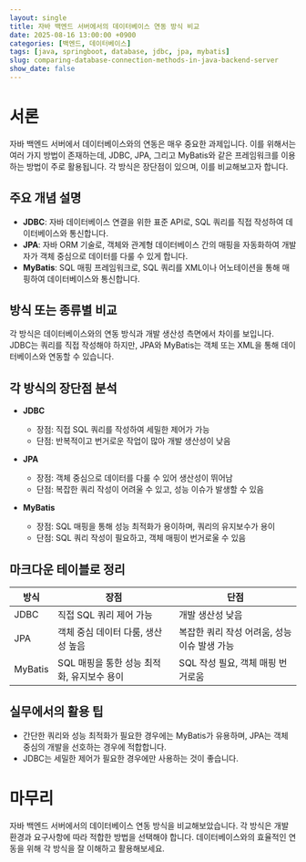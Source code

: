 ```yaml
---
layout: single
title: 자바 백엔드 서버에서의 데이터베이스 연동 방식 비교
date: 2025-08-16 13:00:00 +0900
categories: [백엔드, 데이터베이스]
tags: [java, springboot, database, jdbc, jpa, mybatis]
slug: comparing-database-connection-methods-in-java-backend-server
show_date: false
---
```


# 서론
자바 백엔드 서버에서 데이터베이스와의 연동은 매우 중요한 과제입니다. 이를 위해서는 여러 가지 방법이 존재하는데, JDBC, JPA, 그리고 MyBatis와 같은 프레임워크를 이용하는 방법이 주로 활용됩니다. 각 방식은 장단점이 있으며, 이를 비교해보고자 합니다.

## 주요 개념 설명
- **JDBC**: 자바 데이터베이스 연결을 위한 표준 API로, SQL 쿼리를 직접 작성하여 데이터베이스와 통신합니다.
- **JPA**: 자바 ORM 기술로, 객체와 관계형 데이터베이스 간의 매핑을 자동화하여 개발자가 객체 중심으로 데이터를 다룰 수 있게 합니다.
- **MyBatis**: SQL 매핑 프레임워크로, SQL 쿼리를 XML이나 어노테이션을 통해 매핑하여 데이터베이스와 통신합니다.

## 방식 또는 종류별 비교
각 방식은 데이터베이스와의 연동 방식과 개발 생산성 측면에서 차이를 보입니다. JDBC는 쿼리를 직접 작성해야 하지만, JPA와 MyBatis는 객체 또는 XML을 통해 데이터베이스와 연동할 수 있습니다.

## 각 방식의 장단점 분석
- **JDBC**
  - 장점: 직접 SQL 쿼리를 작성하여 세밀한 제어가 가능
  - 단점: 반복적이고 번거로운 작업이 많아 개발 생산성이 낮음

- **JPA**
  - 장점: 객체 중심으로 데이터를 다룰 수 있어 생산성이 뛰어남
  - 단점: 복잡한 쿼리 작성이 어려울 수 있고, 성능 이슈가 발생할 수 있음

- **MyBatis**
  - 장점: SQL 매핑을 통해 성능 최적화가 용이하며, 쿼리의 유지보수가 용이
  - 단점: SQL 쿼리 작성이 필요하고, 객체 매핑이 번거로울 수 있음

## 마크다운 테이블로 정리
| 방식   | 장점                                       | 단점                                          |
|--------|--------------------------------------------|-----------------------------------------------|
| JDBC   | 직접 SQL 쿼리 제어 가능                    | 개발 생산성 낮음                              |
| JPA    | 객체 중심 데이터 다룸, 생산성 높음         | 복잡한 쿼리 작성 어려움, 성능 이슈 발생 가능 |
| MyBatis| SQL 매핑을 통한 성능 최적화, 유지보수 용이| SQL 작성 필요, 객체 매핑 번거로움              |

## 실무에서의 활용 팁
- 간단한 쿼리와 성능 최적화가 필요한 경우에는 MyBatis가 유용하며, JPA는 객체 중심의 개발을 선호하는 경우에 적합합니다.
- JDBC는 세밀한 제어가 필요한 경우에만 사용하는 것이 좋습니다.

# 마무리
자바 백엔드 서버에서의 데이터베이스 연동 방식을 비교해보았습니다. 각 방식은 개발 환경과 요구사항에 따라 적합한 방법을 선택해야 합니다. 데이터베이스와의 효율적인 연동을 위해 각 방식을 잘 이해하고 활용해보세요.